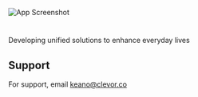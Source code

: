 ![App Screenshot](https://clevor.co/oldImgs/coloredClevor.png)
#

Developing unified solutions to enhance everyday lives


## Support

For support, email keano@clevor.co
